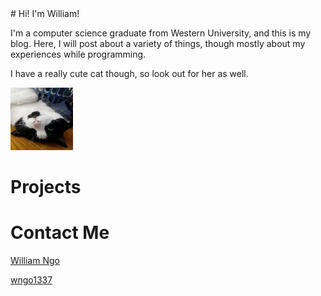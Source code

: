 <link rel="stylesheet" href="https://cdnjs.cloudflare.com/ajax/libs/font-awesome/6.0.0/css/all.min.css" integrity="sha512-9usAa10IRO0HhonpyAIVpjrylPvoDwiPUiKdWk5t3PyolY1cOd4DSE0Ga+ri4AuTroPR5aQvXU9xC6qOPnzFeg==" crossorigin="anonymous" referrerpolicy="no-referrer" />
# Hi! I'm William!

I'm a computer science graduate from Western University,
and this is my blog. Here, I will post about a variety of 
things, though mostly about my experiences while programming.

I have a really cute cat though, so look out for her as well.

<img float="right" src="images/cat.jpeg" width="100" height="100">

# Projects






# Contact Me 
<p><i class="fab fa-linkedin-in"></i><a href="https://www.linkedin.com/in/william-ngo-a8a1871b8"> William Ngo</a></p>
<p><i class="fab fa-github"></i><a href="https://github.com/wngo1337"> wngo1337</a></p>

